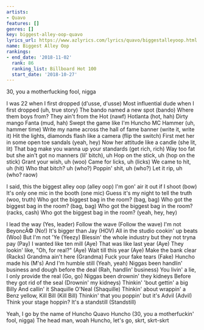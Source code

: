 ```yaml
---
artists:
- Quavo
features: []
genres: []
key: biggest-alley-oop-quavo
lyrics_url: https://www.azlyrics.com/lyrics/quavo/biggestalleyoop.html
name: Biggest Alley Oop
rankings:
- end_date: '2018-11-02'
  rank: 86
  ranking_list: Billboard Hot 100
  start_date: '2018-10-27'
---
```



30, you a motherfucking fool, nigga


I was 22 when I first dropped (d'usse, d'usse)
Most influential dude when I first dropped (uh, true story)
The bando named a new spot (bando)
Where them boys from? They ain't from the Hot (nawf)
Hotlanta (hot, hah)
Dirty mango Fanta (mud, hah)
Swept the game like I'm Huncho MC Hammer (uh, hammer time)
Write my name across the hall of fame banner (write it, write it)
Hit the lights, diamonds flash like a camera (flip the switch)
First met her in some open toe sandals (yeah, hey)
Now her attitude like a candle (she lit, lit)
That bag make you wanna up your standards (get rich, rich)
Way too fat but she ain't got no manners (lil' bitch), uh
Hop on the stick, uh (hop on the stick)
Grant your wish, uh (woo)
Came for licks, uh (licks)
We came to hit, uh (hit)
Who that bitch? uh (who?)
Poppin' shit, uh (who?)
Let it rip, uh (who? raow)

I said, this the biggest alley oop (alley oop)
I'm gon' air it out if I shoot (bow)
It's only one mic in the booth (one mic)
Guess it's my night to tell the truth (woo, truth)
Who got the biggest bag in the room? (bag, bag)
Who got the biggest bag in the room? (bag, bag)
Who got the biggest bag in the room? (racks, cash)
Who got the biggest bag in the room? (yeah, hey, hey)

I lead the way (Yes, leader)
Follow the wave (Follow the wave)
I'm not BeyoncÃ© (No!)
It's bigger than Jay (HOV)
All in the studio cookin' up beats (Woo)
But I'm not 'Ye (Yeezy)
Blessin' the whole industry but they not tryna pay (Pay)
I wanted like ten mill (Aye)
That was like last year (Aye)
They lookin' like, "Oh, for real?" (Aye)
Wait till this year (Aye)
Make the bank clear (Racks)
Grandma ain't here (Grandma)
Fuck your fake tears (Fake)
Huncho made his (M's)
And I'm humble still (Yeah, yeah)
Niggas been handlin' business and dough before the deal
(Rah, handlin' business)
You livin' a lie, I only provide the real (Go, go)
Niggas been drownin' they kidneys
Before they got rid of the seal (Drownin' my kidneys)
Thinkin' 'bout gettin' a big Billy
And callin' it Shaquille O'Neal (Shaquille)
Thinkin' about wrappin' a Benz yellow, Kill Bill (Kill Bill)
Thinkin' that you poppin' but it's Advil (Advil)
Think your stage hoppin?
It's a standstill (Standstill)

Yeah, I go by the name of Huncho
Quavo Huncho (30, you a motherfuckin' fool, nigga)
The head man, woah
Huncho, let's go, skrt, skrt-skrt



